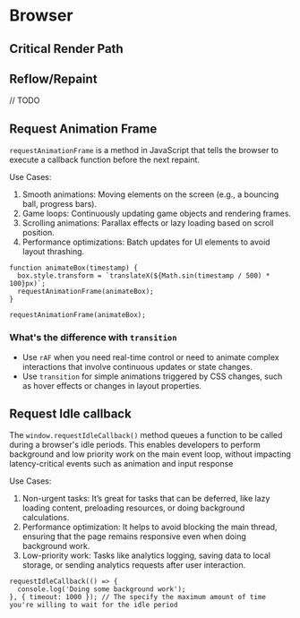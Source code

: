 # Browser

## Critical Render Path

## Reflow/Repaint
// TODO

## Request Animation Frame
`requestAnimationFrame` is a method in JavaScript that tells the browser to execute a callback function before the next repaint. 

Use Cases:
1. Smooth animations: Moving elements on the screen (e.g., a bouncing ball, progress bars).
2. Game loops: Continuously updating game objects and rendering frames.
3. Scrolling animations: Parallax effects or lazy loading based on scroll position.
4. Performance optimizations: Batch updates for UI elements to avoid layout thrashing.

```
function animateBox(timestamp) {
  box.style.transform = `translateX(${Math.sin(timestamp / 500) * 100}px)`;
  requestAnimationFrame(animateBox);
}

requestAnimationFrame(animateBox);
```

### What's the difference with `transition`
- Use `rAF` when you need real-time control or need to animate complex interactions that involve continuous updates or state changes.
- Use `transition` for simple animations triggered by CSS changes, such as hover effects or changes in layout properties.

## Request Idle callback
The `window.requestIdleCallback()` method queues a function to be called during a browser's idle periods. This enables developers to perform background and low priority work on the main event loop, without impacting latency-critical events such as animation and input response

Use Cases:
1. Non-urgent tasks: It’s great for tasks that can be deferred, like lazy loading content, preloading resources, or doing background calculations.
2. Performance optimization: It helps to avoid blocking the main thread, ensuring that the page remains responsive even when doing background work.
3. Low-priority work: Tasks like analytics logging, saving data to local storage, or sending analytics requests after user interaction.

```
requestIdleCallback(() => {
  console.log('Doing some background work');
}, { timeout: 1000 }); // The specify the maximum amount of time you're willing to wait for the idle period

```